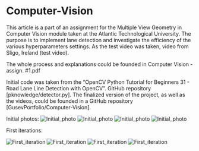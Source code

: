 # Computer-Vision

This article is a part of an assignment for the Multiple View Geometry in Computer Vision module taken at the Atlantic Technological University. The purpose is to implement lane detection and investigate the efficiency of the various hyperparameters settings. As the test video was taken, video from Sligo, Ireland (test video).  

The whole process and explanations could be founded in Computer Vision - assign. #1.pdf

Initial code was taken from the “OpenCV Python Tutorial for Beginners 31 - Road Lane Line Detection with OpenCV”. GitHub repository [pknowledge/detector.py]. 
The finalized version of the project, as well as the videos, could be founded in a GitHub repository [GusevPortfolio/Computer-Vision].  

Initial photos:
![Initial_photo](https://github.com/GusevPortfolio/Computer-Vision/blob/main/Initials/Test1.1.jpg)
![Initial_photo](https://github.com/GusevPortfolio/Computer-Vision/blob/main/Initials/Test2.1.jpg)
![Initial_photo](https://github.com/GusevPortfolio/Computer-Vision/blob/main/Initials/Test3.1.jpg)
![Initial_photo](https://github.com/GusevPortfolio/Computer-Vision/blob/main/Initials/Test4.1.jpg)


First iterations:

![First_iteration](https://github.com/GusevPortfolio/Computer-Vision/blob/main/Results/Test%201%20%3D%201.png)
![First_iteration](https://github.com/GusevPortfolio/Computer-Vision/blob/main/Results/Test%202%20%3D%201.png)
![First_iteration](https://github.com/GusevPortfolio/Computer-Vision/blob/main/Results/Test%203%20%3D%201.png)
![First_iteration](https://github.com/GusevPortfolio/Computer-Vision/blob/main/Results/Test%204%20%3D%201.png)
